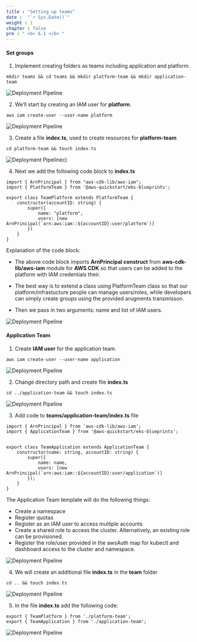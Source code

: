 ```yaml
---
title : "Setting up teams"
date :  "`r Sys.Date()`" 
weight : 1 
chapter : false
pre : " <b> 6.1 </b> "
---
```


#### Set groups

1.  Implement creating folders as teams including application and platform.

```
mkdir teams && cd teams && mkdir platform-team && mkdir application-team
```

![Deployment Pipeline](/public/images/6-onboardteams/6.1-definingteams/001-definingteams.png?featherlight=false&width=90pc)

2.  We’ll start by creating an IAM user for **platform**.

```
aws iam create-user --user-name platform
```

![Deployment Pipeline](/public/images/6-onboardteams/6.1-definingteams/002-definingteams.png?featherlight=false&width=90pc)

3.  Create a file **index.ts**, used to create resources for **platform-team**

```
cd platform-team && touch index.ts
```

![Deployment Pipeline](/public/images/6-onboardteams/6.1-definingteams/003-definingteams.png?featherlight=false&width=90pc)c)

4.  Next we add the following code block to **index.ts**

```
import { ArnPrincipal } from "aws-cdk-lib/aws-iam";
import { PlatformTeam } from '@aws-quickstart/eks-blueprints';

export class TeamPlatform extends PlatformTeam {
    constructor(accountID: string) {
        super({
            name: "platform",
            users: [new ArnPrincipal(`arn:aws:iam::${accountID}:user/platform`)]
        })
    }
}
```

Explanation of the code block:

*   The above code block imports **ArnPrincipal construct** from **aws-cdk-lib/aws-iam** module for **AWS CDK** so that users can be added to the platform with IAM credentials their.
    
*   The best way is to extend a class using PlatformTeam class so that our platform/infrastucture people can manage users/roles, while developers can simply create groups using the provided arugments transmisson.
    
*   Then we pass in two arguments: name and list of IAM users.
    

![Deployment Pipeline](/public/images/6-onboardteams/6.1-definingteams/004-definingteams.png?featherlight=false&width=90pc)

#### Application Team

1.  Create **IAM user** for the application team.

```
aws iam create-user --user-name application
```

![Deployment Pipeline](/public/images/6-onboardteams/6.1-definingteams/005-definingteams.png?featherlight=false&width=90pc)

2.  Change directory path and create file **index.ts**

```
cd ../application-team && touch index.ts
```

![Deployment Pipeline](/public/images/6-onboardteams/6.1-definingteams/006-definingteams.png?featherlight=false&width=90pc)

3.  Add code to **teams/application-team/index.ts** file

```
import { ArnPrincipal } from 'aws-cdk-lib/aws-iam';
import { ApplicationTeam } from '@aws-quickstart/eks-blueprints';


export class TeamApplication extends ApplicationTeam {
    constructor(name: string, accountID: string) {
        super({
            name: name, 
            users: [new ArnPrincipal(`arn:aws:iam::${accountID}:user/application`)] 
        });
    }
}
```

The Application Team template will do the following things:

*   Create a namespace
*   Register quotas
*   Register as an IAM user to access multiple accounts
*   Create a shared role to access the cluster. Alternatively, an existing role can be provisioned.
*   Register the role/user provided in the awsAuth map for kubectl and dashboard access to the cluster and namespace.

![Deployment Pipeline](/public/images/6-onboardteams/6.1-definingteams/007-definingteams.png?featherlight=false&width=90pc)

4.  We will create an additional file **index.ts** in the **team** folder

```
cd .. && touch index.ts
```

![Deployment Pipeline](/public/images/6-onboardteams/6.1-definingteams/008-definingteams.png?featherlight=false&width=90pc)

5.  In the file **index.ts** add the following code:

```
export { TeamPlatform } from './platform-team';
export { TeamApplication } from './application-team';
```

![Deployment Pipeline](/public/images/6-onboardteams/6.1-definingteams/009-definingteams.png?featherlight=false&width=90pc)